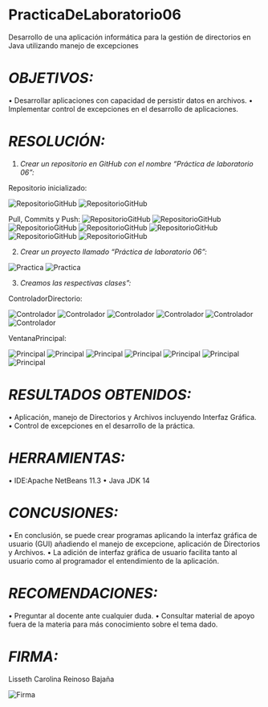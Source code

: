 # PracticaDeLaboratorio06
Desarrollo de una aplicación informática para la gestión de directorios en Java utilizando manejo de excepciones


# _OBJETIVOS:_

•	Desarrollar aplicaciones con capacidad de persistir datos en archivos. 
•	Implementar control de excepciones en el desarrollo de aplicaciones.


# *RESOLUCIÓN:*

1.	_Crear un repositorio en GitHub con el nombre “Práctica de laboratorio 06”:_

 Repositorio inicializado:


![RepositorioGitHub](https://github.com/LissethReinoso/PracticaDeLaboratorio06/blob/master/InicializarRepositorio1.PNG)
![RepositorioGitHub](https://github.com/LissethReinoso/PracticaDeLaboratorio06/blob/master/RepositorioInicializado2.PNG)


Pull, Commits y Push:
![RepositorioGitHub](https://github.com/LissethReinoso/PracticaDeLaboratorio06/blob/master/Github3.png)
![RepositorioGitHub](https://github.com/LissethReinoso/PracticaDeLaboratorio06/blob/master/Github4.png)
![RepositorioGitHub](https://github.com/LissethReinoso/PracticaDeLaboratorio06/blob/master/github5.png)
![RepositorioGitHub](https://github.com/LissethReinoso/PracticaDeLaboratorio06/blob/master/Github6.png)
![RepositorioGitHub](https://github.com/LissethReinoso/PracticaDeLaboratorio06/blob/master/github55.png)
![RepositorioGitHub](https://github.com/LissethReinoso/PracticaDeLaboratorio06/blob/master/github66.PNG)
![RepositorioGitHub](https://github.com/LissethReinoso/PracticaDeLaboratorio06/blob/master/github7.png)


2.	_Crear un proyecto llamado “Práctica de laboratorio 06”:_

![Practica](https://github.com/LissethReinoso/PracticaDeLaboratorio06/blob/master/practica1.PNG)
![Practica](https://github.com/LissethReinoso/PracticaDeLaboratorio06/blob/master/Practica2.PNG)


3.	_Creamos las respectivas clases”:_

ControladorDirectorio:

![Controlador](https://github.com/LissethReinoso/PracticaDeLaboratorio06/blob/master/Controlador1.PNG)
![Controlador](https://github.com/LissethReinoso/PracticaDeLaboratorio06/blob/master/Constructor2.PNG)
![Controlador](https://github.com/LissethReinoso/PracticaDeLaboratorio06/blob/master/Constructor3.PNG)
![Controlador](https://github.com/LissethReinoso/PracticaDeLaboratorio06/blob/master/Controlador4.PNG)
![Controlador](https://github.com/LissethReinoso/PracticaDeLaboratorio06/blob/master/Controlador5.PNG)
![Controlador](https://github.com/LissethReinoso/PracticaDeLaboratorio06/blob/master/Controlador6.PNG)

VentanaPrincipal:

![Principal](https://github.com/LissethReinoso/PracticaDeLaboratorio06/blob/master/Principal1.PNG)
![Principal](https://github.com/LissethReinoso/PracticaDeLaboratorio06/blob/master/Principal2.PNG)
![Principal](https://github.com/LissethReinoso/PracticaDeLaboratorio06/blob/master/Practica3.PNG)
![Principal](https://github.com/LissethReinoso/PracticaDeLaboratorio06/blob/master/Principal3.PNG)
![Principal](https://github.com/LissethReinoso/PracticaDeLaboratorio06/blob/master/Principal4.PNG)
![Principal](https://github.com/LissethReinoso/PracticaDeLaboratorio06/blob/master/Principal5.PNG)
![Principal](https://github.com/LissethReinoso/PracticaDeLaboratorio06/blob/master/Vprincipal1.PNG)

# *RESULTADOS OBTENIDOS:*

•	Aplicación, manejo de Directorios y Archivos incluyendo Interfaz Gráfica.
•	Control de excepciones en el desarrollo de la práctica.

# *HERRAMIENTAS:*

•	IDE:Apache NetBeans 11.3
•	Java JDK 14


# *CONCUSIONES:*

•	En conclusión, se puede crear programas aplicando la interfaz gráfica de usuario (GUI) añadiendo el manejo de excepcione, aplicación de Directorios y Archivos.
•	La adición de interfaz gráfica de usuario facilita tanto al usuario como al programador el entendimiento de la aplicación.


# *RECOMENDACIONES:*


•	Preguntar al docente ante cualquier duda.
•	Consultar material de apoyo fuera de la materia para más conocimiento sobre el tema dado.


# *FIRMA:*

Lisseth Carolina Reinoso Bajaña


![Firma](https://github.com/LissethReinoso/PracticaDeLaboratorio06/blob/master/img114.jpg)


